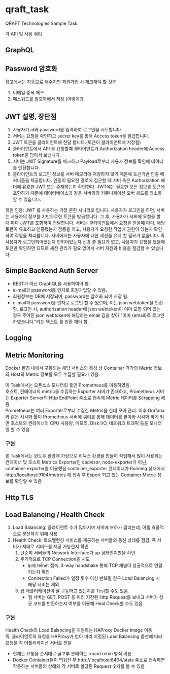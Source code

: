 # qraft_task
QRAFT Technologies Sample Task

<!-- # SSL 인증
$ openssl req -x509 -days 365 -newkey rsa:2048 -keyout ./haproxy/certs/key.pem -out ./haproxy/certs/cert.pem -->

각 API 및 사용 쿼리

## GraphQL

## Password 암호화
장고에서는 자동으로 해주지만 회원가입 시 체크해야 할 것은
1. 이메일 중복 체크
2. 패스워드를 암호화해서 저장 (어떻게?)

## JWT 설명, 장단점
1. 사용자가 id와 password를 입력하여 로그인을 시도합니다.
2. 서버는 요청을 확인하고 secret key를 통해 Access token을 발급합니다.
3. JWT 토큰을 클라이언트에 전달 합니다.(토큰이 클라이언트에 저장됨)
4. 클라이언트에서 API 을 요청할때  클라이언트가 Authorization header에 Access token을 담아서 보냅니다.
5. 서버는 JWT Signature를 체크하고 Payload로부터 사용자 정보를 확인해 데이터를 반환합니다.
6. 클라이언트의 로그인 정보를 서버 메모리에 저장하지 않기 때문에 토큰기반 인증 메커니즘을 제공합니다.
인증이 필요한 경로에 접근할 때 서버 측은 Authorization 헤더에 유효한 JWT 또는 존재하는지 확인한다.
JWT에는 필요한 모든 정보를 토큰에 포함하기 때문에 데이터베이스과 같은 서버와의 커뮤니케이션 오버 헤드를 최소화 할 수 있습니다.

회원 인증: JWT 를 사용하는 가장 흔한 시나리오 입니다. 사용자가 로그인을 하면, 서버는 사용자의 정보를 기반으로한 토큰을 발급합니다.
그 후, 사용자가 서버에 요청을 할 때 마다 JWT를 포함하여 전달합니다. 서버는 클라이언트에서 요청을 받을때 마다, 해당 토큰이 유효하고 인증됐는지 검증을 하고, 사용자가 요청한 작업에 권한이 있는지 확인하여 작업을 처리합니다.
서버에서는 사용자에 대한 세션을 유지 할 필요가 없습니다. 즉 사용자가 로그인되어있는지 안되어있는지 신경 쓸 필요가 없고, 사용자가 요청을 했을때 토큰만 확인하면 되므로 세션 관리가 필요 없어서 서버 자원과 비용을 절감할 수 있습니다.

## Simple Backend Auth Server
- REST가 아닌 GraphQL을 사용하여야 함. 
- e-mail과 password를 인자로 회원가입할 수 있음. 
- 회원정보는 DB에 저장되며, password는 암호화 되어 저장 됨. 
- e-mail과 password를 인자로 로그인 할 수 있으며, 이는 json webtoken을 반환 함. 로그인 시, authorization header에 json webtoken이 이미 포함 되어 있는 경우 주어진 json webtoken에 해당하는 email 값을 찾아 "이미 {email}로 로그인 하였습니다."라는 텍스트 를 반환 해야 함. 

## Logging

## Metric Monitoring

Docker 환경 내에서 구동되는 해당 서비스의 특성 상 Container 각각의 Metric 정보와 Host의 Metric 정보를 모두 수집할 필요가 있음.  

이 Task에서는 오픈소스 모니터링 툴인 Prometheus를 이용하였음.  
호스트, 컨테이너의 metric을 수집하는 Exporter 서버가 존재하고, Prometheus 서버는 Exporter Server의 Http EndPoint 주소로 접속해 Metric 데이터를 Scrapping 해옴  
Prometheus는 여러 Exporter로부터 수집한 Metric을 한데 모아 관리.
이후 Grafana와 같은 시각화 툴이 Prometheus 서버에 쿼리를 통해 데이터를 받아와 시각화 하게 되면 호스트와 컨테이너의 CPU 사용량, 메모리, Disk I/O, 네트워크 트래픽 등을 모니터링 할 수 있음

### 구현
본 Task에서는 윈도우 환경에 가상으로 리눅스 환경을 만들어 작업해서 많이 사용되는 컨테이너 및 호스트 Metrics Exporter인 cadvisor, node-exporter가 아닌, container-exporter를 이용했음
container_exporter 컨테이너가 Running 상태에서 http://localhost:9104/metrics 에 접속 후 Export 되고 있는 Container Metric 정보를 확인할 수 있음

## Http TLS

## Load Balancing / Health Check

1. Load Balancing: 클라이언트 수가 많아지며 서버에 부하가 걸리는데, 이를 효율적으로 분산하기 위해 사용
2. Health Check: 로드밸런싱 서비스를 제공하는 서버들의 통신 상태를 점검. 즉 서버가 제대로 서비스를 제공 가능한지 확인
   1. 단순히 서버들의 Network Interface가 up 상태인지만을 확인  
   2. 주기적으로 TCP Connection을 시도  
        - ip에 telnet 접속. 3-way handshake 통해 TCP 채널이 성공적으로 연결되는지 확인  
        - Connection Failed가 일정 횟수 이상 반복될 경우 Load Balancing 시 해당 서버는 제외
   1. 웹 애플리케이션이 잘 구동하고 있는지를 Test할 수도 있음.  
        - 웹 서버는 GET, POST 등 미리 지정된 Http Request를 보내고 서버가 성공 코드를 반환하는지 여부를 이용해 Heal Check할 수도 있음

### 구현
Health Check와 Load Balancing을 지원하는 HAProxy Docker Image 이용  
즉, 클라이언트의 요청을 HAProxy가 받아 미리 지정된 Load Balancing 옵션에 따라 요청을 각 어플리케이션 서버로 전달  
- 현재는 요청을 순서대로 골고루 분배하는 round robin 방식 이용
- Docker Container들이 띄워진 후 http://localhost:8404/stats 주소로 접속하면 작동하는 서버들의 상태와 각 서버로 할당된 Request 숫자를 볼 수 있음

